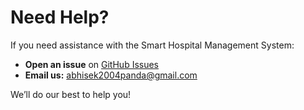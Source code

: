 # Need Help?

If you need assistance with the Smart Hospital Management System:

- **Open an issue** on [GitHub Issues](https://github.com/your-org/Minor-Project-II-Smart-Hospital-Management-System/issues)
- **Email us:** abhisek2004panda@gmail.com

We’ll do our best to help you!
